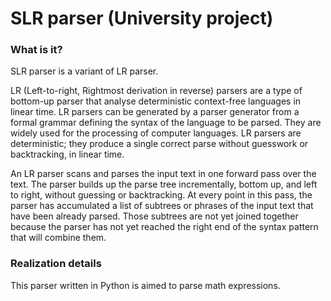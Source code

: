 # SLR parser (University project)

### What is it? 

SLR parser is a variant of LR parser.

LR (Left-to-right, Rightmost derivation in reverse) parsers are a type of bottom-up parser that analyse deterministic context-free languages in linear time. LR parsers can be generated by a parser generator from a formal grammar defining the syntax of the language to be parsed. They are widely used for the processing of computer languages. LR parsers are deterministic; they produce a single correct parse without guesswork or backtracking, in linear time.

An LR parser scans and parses the input text in one forward pass over the text. The parser builds up the parse tree incrementally, bottom up, and left to right, without guessing or backtracking. At every point in this pass, the parser has accumulated a list of subtrees or phrases of the input text that have been already parsed. Those subtrees are not yet joined together because the parser has not yet reached the right end of the syntax pattern that will combine them.

### Realization details

This parser written in Python is aimed to parse math expressions.

